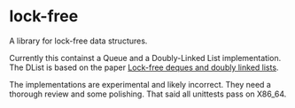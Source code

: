 lock-free
=========

A library for lock-free data structures.

Currently this containst a Queue and a Doubly-Linked List implementation.
The DList is based on the paper [Lock-free deques and doubly linked lists](http://dx.doi.org/10.1016/j.jpdc.2008.03.001).

The implementations are experimental and likely incorrect. They need a
thorough review and some polishing. That said all unittests pass on X86_64.
